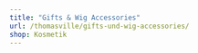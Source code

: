 ```yaml
---
title: "Gifts & Wig Accessories"
url: /thomasville/gifts-und-wig-accessories/
shop: Kosmetik
---
```

